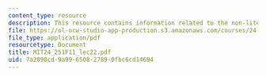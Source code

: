 ```yaml
---
content_type: resource
description: This resource contains information related to the non-literal speech.
file: https://ol-ocw-studio-app-production.s3.amazonaws.com/courses/24-251-introduction-to-philosophy-of-language-fall-2011/7a2090cd9a99650827890fbc6cd14694_MIT24_251F11_lec22.pdf
file_type: application/pdf
resourcetype: Document
title: MIT24_251F11_lec22.pdf
uid: 7a2090cd-9a99-6508-2789-0fbc6cd14694
---
```


